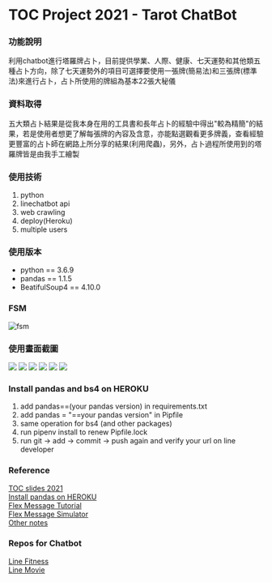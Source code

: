 # TOC Project 2021 - Tarot ChatBot

### 功能說明
利用chatbot進行塔羅牌占卜，目前提供學業、人際、健康、七天運勢和其他類五種占卜方向，除了七天運勢外的項目可選擇要使用一張牌(簡易法)和三張牌(標準法)來進行占卜，占卜所使用的牌組為基本22張大秘儀

### 資料取得
五大類占卜結果是從我本身在用的工具書和長年占卜的經驗中得出"較為精簡"的結果，若是使用者想更了解每張牌的內容及含意，亦能點選觀看更多牌義，查看經驗更豐富的占卜師在網路上所分享的結果(利用爬蟲)，另外，占卜過程所使用到的塔羅牌皆是由我手工繪製

### 使用技術
1. python
2. linechatbot api
3. web crawling
4. deploy(Heroku)
5. multiple users

### 使用版本
- python == 3.6.9
- pandas == 1.1.5
- BeatifulSoup4 == 4.10.0

### FSM
![fsm](./img/show-fsm.png)

### 使用畫面截圖
![](./img/result_1.jpg)
![](./img/result_2.jpg)
![](./img/result_3.jpg)
![](./img/result_4.jpg)
![](./img/result_5.jpg)
![](./img/result_6.jpg)

### Install pandas and bs4 on HEROKU
1. add pandas==(your pandas version) in requirements.txt
2. add pandas = "==your pandas version" in Pipfile
3. same operation for bs4 (and other packages)
4. run pipenv install to renew Pipfile.lock
5. run git &rarr; add &rarr; commit &rarr; push again and verify your url on line developer

### Reference
[TOC slides 2021](https://docs.google.com/presentation/d/1HSf3-m6_h9Uv2N_y9mgOG6fOho-bRhl0oInhHdC45ZU/edit#slide=id.g25a54d5e5a4faf37_26)  
[Install pandas on HEROKU](https://www.codenong.com/94e124b895399dea9c7d/)  
[Flex Message Tutorial](https://ithelp.ithome.com.tw/articles/10243334)  
[Flex Message Simulator](https://developers.line.biz/flex-simulator/?fbclid=IwAR3pc2iSGY3GLSZwBU55ooY3v-xSZQ8J3Wih8Z4K9Gux9LXfjxqsYJUzdMY)  
[Other notes](https://cloud-stone-4a6.notion.site/FINAL-PROJECT-daabd7ad551543d585a8dfaddef0885c)  

### Repos for Chatbot
[Line Fitness](https://github.com/aqwefghnm/LineChatBot)  
[Line Movie](https://github.com/lofoz/LineBot?fbclid=IwAR1rGyFue0UGdl4FA-gYUgFM0tKJrEAnq6-wgghuS5PTx6uaa6pMGvLAZa4)  


